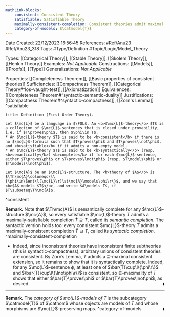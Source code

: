 ```yaml
---
mathLink-blocks:
    consistent: Consistent Theory
    satisfiable: Satisfiable Theory
    maximally-consistent-completion: Consistent theories admit maximal completions
    category-of-models: $\catmodel{T}$
---
```


<div class="topSpace"></div>

Date Created: 22/12/2023 16:56:45
References: #Ref/Anu23 #Ref/Anu23_318
Tags: #Type/Definition #Topic/Logic/Model_Theory

Types: [[Categorical Theory]], [[Stable Theory]], [[Skolem Theory]], [[Henkin Theory]]
Examples: <i>Not Applicable</i>
Constructions: [[Models]], [[Proofs]], [[Type]]
Generalizations: <i>Not Applicable</i>

Properties: [[Completeness Theorem]], [[Basic properties of consistent theories]]
Sufficiencies: [[Compactness Theorem]], [[Categorical Theory#^los-vaught-test]], [[Axiomatization]]
Equivalences: [[Completeness Theorem#^syntactic-semantic-duality]]
Justifications: [[Compactness Theorem#^syntactic-compactness]], [[Zorn's Lemma]]
^satisfiable

``` ad-Definition
title: Definition (First Order Theory).

Let $\mc{L}$ be a language in $\FOL$. An <b>$\mc{L}$-theory</b> $T$ is a collection of $\mc{L}$-sentences that is closed under provability, i.e. if $T\proves\phi$, then $\phi\in T$.
* An $\mc{L}$-theory $T$ is said to be <b>consistent</b> if there is no $\mc{L}$-formula such that $T\proves\phi$ and $T\proves\lnot\phi$, and <b>satisfiable</b> if it admits a non-empty model.
* An $\mc{L}$-theory $T$ is said to be <b>syntactically</b> (resp. <b>semantically</b>) <b>complete</b> if for each $\mc{L}$-sentence, either $T\proves\phi$ or $T\proves\lnot\phi$ (resp. $T\models\phi$ or $T\models\lnot\phi$).

Let $\mc{A}$ be an $\mc{L}$-structure. The <b>theory of $A$</b> is $\Th\mc{A}\coloneqq\l\{\phi\in\Sent\l(\mc{L}\r)\st\mc{A}\models\phi\r\}$, and we say that <b>$A$ models $T$</b>, and write $A\models T$, if $T\subseteq\Th\mc{A}$.

```
^consistent

<b>Remark.</b> Note that $\Th\mc{A}$ is semantically complete for any $\mc{L}$-structure $\mc{A}$, so every satisfiable $\mc{L}$-theory $T$ admits a maximally-satisfiable completion $\bar{T}\supseteq T$, called its <i>semantic completion</i>. The syntactic version holds too: every consistent $\mc{L}$-theory $T$ admits a maximally-consistent completion $\bar{T}\supseteq T$, called its <i>syntactic completion</i>. ^maximally-consistent-completion
* Indeed, since inconsistent theories have inconsistent finite subtheories (this is syntactic-compactness), arbitrary unions of consistent theories are consistent. By Zorn’s Lemma, $T$ admits a $\subseteq$-maximal consistent extension, so it remains to show that it is syntactically complete. Indeed, for any $\mc{L}$-sentence $\phi$, at least one of $\bar{T}\cup\l\{\phi\r\}$ and $\bar{T}\cup\l\{\lnot\phi\r\}$ is consistent, so $\subseteq$-maximality of $\bar{T}$ shows that either $\bar{T}\proves\phi$ or $\bar{T}\proves\lnot\phi$, as desired.<span style="float:right;">$\blacklozenge$</span>

---

<b>Remark.</b> The <i>category of $\mc{L}$-models of $T$</i> is the subcategory $\catmodel{T}$ of $\cathom$ whose objects are models of $T$ and whose morphisms are $\mc{L}$-preserving maps.<span style="float:right;">$\blacklozenge$</span> ^category-of-models
